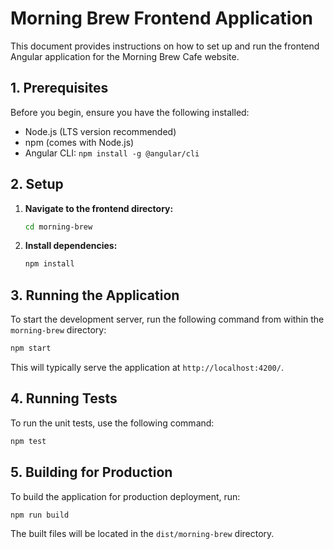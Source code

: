 # Morning Brew Frontend Application

This document provides instructions on how to set up and run the frontend Angular application for the Morning Brew Cafe website.

## 1. Prerequisites

Before you begin, ensure you have the following installed:

*   Node.js (LTS version recommended)
*   npm (comes with Node.js)
*   Angular CLI: `npm install -g @angular/cli`

## 2. Setup

1.  **Navigate to the frontend directory:**
    ```bash
    cd morning-brew
    ```

2.  **Install dependencies:**
    ```bash
    npm install
    ```

## 3. Running the Application

To start the development server, run the following command from within the `morning-brew` directory:

```bash
npm start
```

This will typically serve the application at `http://localhost:4200/`.

## 4. Running Tests

To run the unit tests, use the following command:

```bash
npm test
```

## 5. Building for Production

To build the application for production deployment, run:

```bash
npm run build
```

The built files will be located in the `dist/morning-brew` directory.
